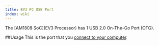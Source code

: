 ```yaml
---
title: EV3 PC USB Port
index: wiki
---
```


The [AM1808 SoC](EV3 Processor) has 1 USB 2.0 On-The-Go Port (OTG).

##Usage
This is the port that you [connect to your computer](Home#Getting-Started).
